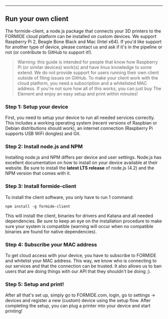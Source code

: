 
---
## Run your own client
The formide-client, a node.js package that connects your 3D printers to the FORMIDE cloud platform can be installed on custom devices. We support Raspberry Pi 2, Beagle Bone Black and Mac (Intel x64). If you'd like support for another type of device, please contact us and ask if it's in the pipeline or not (or contribute to GitHub to support it!).

> Warning: this guide is intended for people that know how Raspberry Pi (or similar devices) work(s) and have linux
knowledge to some extend. We do not provide support for users running their own client outside of filing issues on GitHub.
To make your client work with the cloud platform, you need a subscription and a whitelisted MAC address. If you're not sure
how all of this works, you can just buy The Element and enjoy an easy setup and print within minutes!

### Step 1: Setup your device
First, you need to setup your device to run all needed services correctly. This includes a working operating system (recent versions of Raspbian or Debian distributions should work), an internet connection (Raspberry Pi supports USB WiFi dongles) and Git.

### Step 2: Install node.js and NPM
Installing node.js and NPM differs per device and user settings. Node.js has excellent documentation on how to install on your device available at their website. Be sure to install the **latest LTS release** of node.js (4.2) and the NPM version that comes with it.

### Step 3: Install formide-client
To install the client software, you only have to run 1 command:

```
npm install -g formide-client
```

This will install the client, binaries for drivers and Katana and all needed dependencies. Be sure to keep an eye on the installation procedure to make sure your system is compatible (warning will occur when no compatible binaries are found for native dependencies).

### Step 4: Subscribe your MAC address
To get cloud access with your device, you have to subscribe to FORMIDE and whitelist your MAC address. This way, we know who is
connecting to our services and that the connection can be trusted. It also allows us to ban users that are doing things with our
API that they shouldn't be doing ;).

### Step 5: Setup and print!
After all that's set up, simply go to FORMIDE.com, login, go to settings -> devices and register a new (custom) device using the setup flow. After completing the setup, you can plug a printer into your device and start printing!
